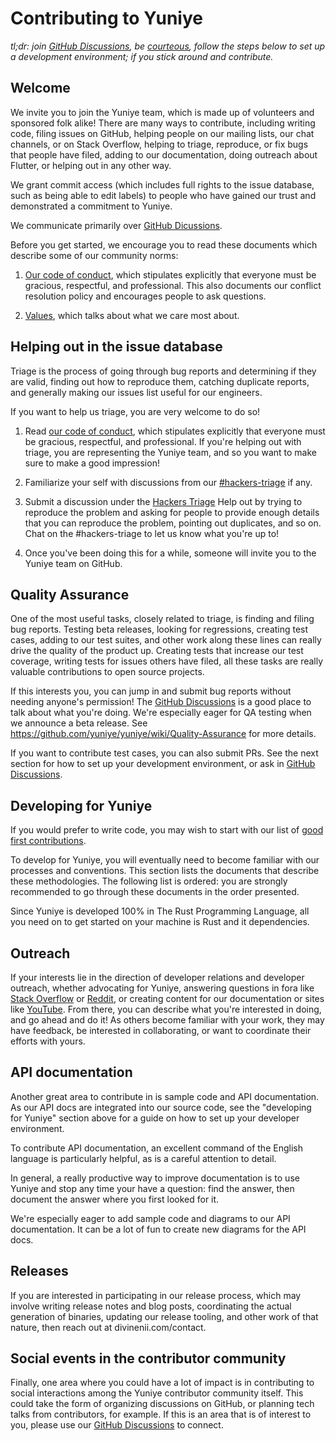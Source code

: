 <!-- when editing this file also update https://github.com/yuniye/yuniye/blob/master/CONTRIBUTING.md -->

Contributing to Yuniye
=======================

_tl;dr: join [GitHub Discussions](https://github.com/orgs/yuniye/discussions), be [courteous](CODE_OF_CONDUCT.md), follow the steps below to set up a development environment; if you stick around and contribute._

Welcome
-------

We invite you to join the Yuniye team, which is made up of volunteers and sponsored folk alike!
There are many ways to contribute, including writing code, filing issues on GitHub, helping people
on our mailing lists, our chat channels, or on Stack Overflow, helping to triage, reproduce, or
fix bugs that people have filed, adding to our documentation,
doing outreach about Flutter, or helping out in any other way.

We grant commit access (which includes full rights to the issue
database, such as being able to edit labels) to people who have gained
our trust and demonstrated a commitment to Yuniye.

We communicate primarily over [GitHub Dicussions](https://github.com/orgs/yuniye/discussions).

Before you get started, we encourage you to read these documents which describe some of our community norms:

1. [Our code of conduct](CODE_OF_CONDUCT.md), which stipulates explicitly
   that everyone must be gracious, respectful, and professional. This
   also documents our conflict resolution policy and encourages people
   to ask questions.

2. [Values](https://github.com/yuniye/yuniye/wiki/Values),
   which talks about what we care most about.

Helping out in the issue database
---------------------------------

Triage is the process of going through bug reports and determining if they are valid, finding out
how to reproduce them, catching duplicate reports, and generally making our issues list
useful for our engineers.

If you want to help us triage, you are very welcome to do so!

1. Read [our code of conduct](CODE_OF_CONDUCT.md), which stipulates explicitly
   that everyone must be gracious, respectful, and professional. If you're helping out
   with triage, you are representing the Yuniye team, and so you want to make sure to
   make a good impression!
   
2. Familiarize your self with discussions from our [#hackers-triage](https://github.com/orgs/yuniye/discussions/categories/hackers-triage) if any.

3. Submit a discussion under the [Hackers Triage](https://github.com/orgs/yuniye/discussions/categories/hackers-triage)
   Help out by trying to reproduce the problem and asking for people to
   provide enough details that you can reproduce the problem, pointing out duplicates,
   and so on. Chat on the #hackers-triage to let us know what you're up to!

4. Once you've been doing this for a while, someone will invite you to the Yuniye
   team on GitHub.


Quality Assurance
-----------------

One of the most useful tasks, closely related to triage, is finding and filing bug reports. Testing
beta releases, looking for regressions, creating test cases, adding to our test suites, and
other work along these lines can really drive the quality of the product up. Creating tests
that increase our test coverage, writing tests for issues others have filed, all these tasks
are really valuable contributions to open source projects.

If this interests you, you can jump in and submit bug reports without needing anyone's permission!
The [GitHub Discussions](https://github.com/orgs/yuniye/discussions)
is a good place to talk about what you're doing. We're especially eager for QA testing when
we announce a beta release. See https://github.com/yuniye/yuniye/wiki/Quality-Assurance for
more details.

If you want to contribute test cases, you can also submit PRs. See the next section
for how to set up your development environment, or ask in [GitHub Discussions](https://github.com/orgs/yuniye/discussions).


Developing for Yuniye
----------------------

If you would prefer to write code, you may wish to start with our list of [good first contributions](https://github.com/yuniye/yuniye/issues?q=is%3Aopen+is%3Aissue+label%3A%22good+first+contribution%22).

To develop for Yuniye, you will eventually need to become familiar
with our processes and conventions. This section lists the documents
that describe these methodologies. The following list is ordered: you
are strongly recommended to go through these documents in the order
presented.

Since Yuniye is developed 100% in The Rust Programming Language, all you need on to get started on your machine is Rust and it dependencies.


Outreach
--------

If your interests lie in the direction of developer relations and developer outreach,
whether advocating for Yuniye, answering questions in fora like
[Stack Overflow](https://stackoverflow.com/questions/tagged/yuniye?sort=Newest&filters=NoAnswers,NoAcceptedAnswer&edited=true)
or [Reddit](https://www.reddit.com/r/yuniye/new/?f=flair_name%3A%22OPEN%22),
or creating content for our documentation
or sites like [YouTube](https://www.youtube.com/results?search_query=yuniye).
From there, you can describe what you're interested in doing, and go ahead and do it!
As others become familiar with your work, they may have feedback, be interested in
collaborating, or want to coordinate their efforts with yours.


API documentation
-----------------

Another great area to contribute in is sample code and API documentation. As our API docs are integrated into our source code, see the
"developing for Yuniye" section above for a guide on how to set up your developer environment.

To contribute API documentation, an excellent command of the English language is particularly helpful, as is a careful attention to detail.

In general, a really productive way to improve documentation is to use Yuniye and stop any time your have a question: find the answer, then
document the answer where you first looked for it.

We're especially eager to add sample code and diagrams to our API documentation. It can be a lot of fun
to create new diagrams for the API docs.


Releases
--------

If you are interested in participating in our release process, which may involve writing release notes and blog posts, coordinating the actual
generation of binaries, updating our release tooling, and other work of that nature, then reach out at divinenii.com/contact.


Social events in the contributor community
------------------------------------------

Finally, one area where you could have a lot of impact is in contributing to social interactions among the Yuniye contributor community itself.
This could take the form of organizing discussions on GitHub, or planning tech talks from contributors, for example.
If this is an area that is of interest to you, please use our [GitHub Discussions](https://github.com/orgs/yuniye/discussions) to connect.
